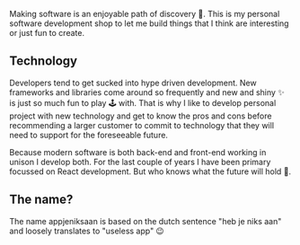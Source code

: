 Making software is an enjoyable path of discovery :rocket:. This is my personal software development shop to let me build things that I think are interesting or just fun to create.

## Technology

Developers tend to get sucked into hype driven development. New frameworks and libraries come around so frequently and new and shiny :sparkles: is just so much fun to play :joystick: with. That is why I like to develop personal project with new technology and get to know the pros and cons before recommending a larger customer to commit to technology that they will need to support for the foreseeable future.

Because modern software is both back-end and front-end working in unison I develop both. For the last couple of years I have been primary focussed on React development. But who knows what the future will hold :crystal_ball:.

## The name?

The name appjeniksaan is based on the dutch sentence "heb je niks aan" and loosely translates to "useless app" :wink:
